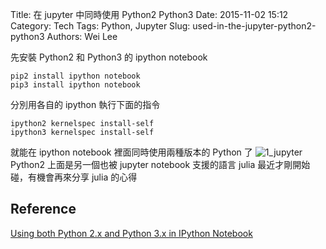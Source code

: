 Title: 在 jupyter 中同時使用 Python2 Python3
Date: 2015-11-02 15:12
Category: Tech
Tags: Python, Jupyter
Slug: used-in-the-jupyter-python2-python3
Authors: Wei Lee

先安裝 Python2 和 Python3 的 ipython notebook

```shell
pip2 install ipython notebook
pip3 install ipython notebook
```

分別用各自的 ipython 執行下面的指令

```shell
ipython2 kernelspec install-self
ipython3 kernelspec install-self
```
<!--more-->

就能在 ipython notebook 裡面同時使用兩種版本的 Python 了
![1_jupyter](/images/posts-image/2015-11-02-used-in-the-jupyter-python2-python3/IxopQfG.png)
Python2 上面是另一個也被 jupyter notebook 支援的語言 julia
最近才剛開始碰，有機會再來分享 julia 的心得

## Reference

[Using both Python 2.x and Python 3.x in IPython Notebook](http://stackoverflow.com/questions/30492623/using-both-python-2-x-and-python-3-x-in-ipython-notebook)
